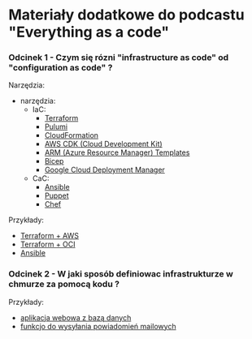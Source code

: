 # Materiały dodatkowe do podcastu "Everything as a code"

### Odcinek 1 - Czym się rózni "infrastructure as code" od "configuration as code" ?

Narzędzia:
- narzędzia:
  - IaC:
    - [Terraform](https://www.terraform.io/)
    - [Pulumi](https://pulumi.com/)
    - [CloudFormation](https://aws.amazon.com/cloudformation/)
    - [AWS CDK (Cloud Development Kit)](https://aws.amazon.com/cdk/)
    - [ARM (Azure Resource Manager) Templates](https://learn.microsoft.com/en-us/azure/azure-resource-manager/templates/overview)
    - [Bicep](https://learn.microsoft.com/en-us/azure/azure-resource-manager/bicep/overview?tabs=bicep)
    - [Google Cloud Deployment Manager](https://cloud.google.com/deployment-manager/docs)
  - CaC:
    - [Ansible](https://www.ansible.com/)
    - [Puppet](https://www.puppet.com/)
    - [Chef](https://www.chef.io/)

Przykłady:
- [Terraform + AWS](episode-001/terraform-aws/)
- [Terraform + OCI](episode-001/terraform-oracle/)
- [Ansible](episode-001/ansible/)

### Odcinek 2 - W jaki sposób definiowac infrastrukturze w chmurze za pomocą kodu ?

Przykłady:
- [aplikacja webowa z bazą danych](episode-002/terraform-oracle/)
- [funkcjo do wysyłania powiadomień mailowych](episode-002/pulumi-aws/)
